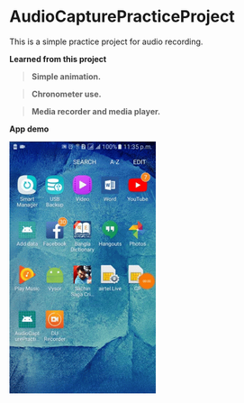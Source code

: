 # AudioCapturePracticeProject
This is a simple practice project for audio recording.

<b>Learned from this project<b>
 
 >Simple animation.
 
 >Chronometer use.
 
 >Media recorder and media player.
 
<b>App demo</b>

<IMG SRC="https://github.com/hatanvir/AudioCapturePracticeProject/blob/master/appdemo.gif">

